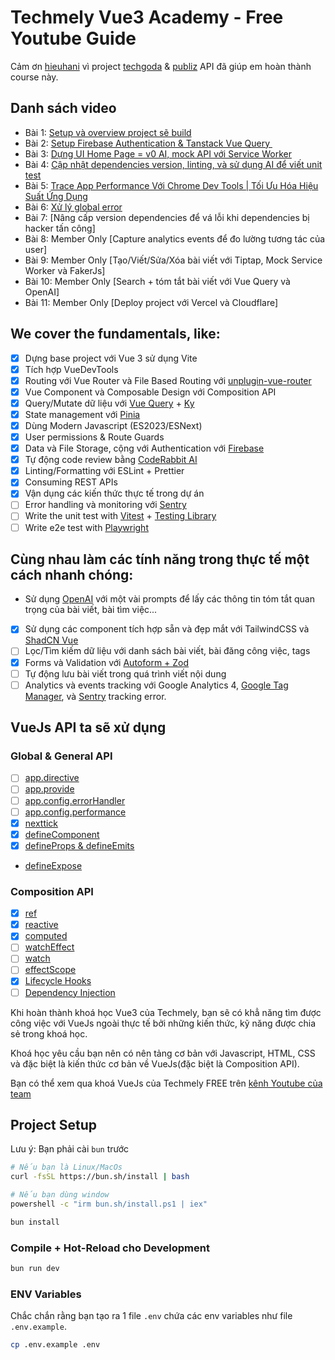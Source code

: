 # Techmely Vue3 Academy - Free Youtube Guide

Cảm ơn [hieuhani](https://github.com/hieuhani) vì project [techgoda](https://github.com/hieuhani/techgoda) & [publiz](https://github.com/hieuhani/publiz) API đã giúp em hoàn thành course này.

## Danh sách video

- Bài 1: [Setup và overview project sẽ build](https://www.youtube.com/watch?v=rFmJD8Ho0vQ&list=PLwJIrGynFq9BwVv-zl8OUVekY-7mcABww&index=4)
- Bài 2: [Setup Firebase Authentication & Tanstack Vue Query ️](https://www.youtube.com/watch?v=IrBSx2qr9nA&list=PLwJIrGynFq9BwVv-zl8OUVekY-7mcABww&index=2)
- Bài 3: [Dựng UI Home Page = v0 AI, mock API với Service Worker](https://www.youtube.com/watch?v=AYQCb1yFzd8&list=PLwJIrGynFq9BwVv-zl8OUVekY-7mcABww&index=1)
- Bài 4: [Cập nhật dependencies version, linting, và sử dụng AI để viết unit test](https://www.youtube.com/watch?v=KNyS1vwESxo&list=PLwJIrGynFq9BwVv-zl8OUVekY-7mcABww&index=5)
- Bài 5: [Trace App Performance Với Chrome Dev Tools | Tối Ưu Hóa Hiệu Suất Ứng Dụng](https://www.youtube.com/watch?v=5o0RfTiS-Ao)
- Bài 6: [Xử lý global error](https://youtu.be/wXT9shR0AdQ)
- Bài 7: [Nâng cấp version dependencies để vá lỗi khi dependencies bị hacker tấn công]
- Bài 8: Member Only [Capture analytics events để đo lường tương tác của user]
- Bài 9: Member Only [Tạo/Viết/Sửa/Xóa bài viết với Tiptap, Mock Service Worker và FakerJs]
- Bài 10: Member Only [Search + tóm tắt bài viết với Vue Query và OpenAI]
- Bài 11: Member Only [Deploy project với Vercel và Cloudflare]

## **We cover the fundamentals, like:**

- [x] Dựng base project với Vue 3 sử dụng Vite
- [x] Tích hợp VueDevTools
- [x] Routing với Vue Router và File Based Routing với [unplugin-vue-router](https://github.com/posva/unplugin-vue-router)
- [x] Vue Component và Composable Design với Composition API
- [x] Query/Mutate dữ liệu với [Vue Query](https://tanstack.com/query/latest/docs/framework/vue/overview) + [Ky](https://github.com/sindresorhus/ky)
- [x] State management với [Pinia](https://pinia.vuejs.org/)
- [x] Dùng Modern Javascript (ES2023/ESNext)
- [x] User permissions & Route Guards
- [x] Data và File Storage, cộng với Authentication với [Firebase](https://firebase.google.com/docs/auth)
- [x] Tự động code review bằng [CodeRabbit AI](https://coderabbit.ai/)
- [x] Linting/Formatting với ESLint + Prettier
- [x] Consuming REST APIs
- [x] Vận dụng các kiến thức thực tế trong dự án
- [ ] Error handling và monitoring với [Sentry](https://sentry.io/welcome/)
- [ ] Write the unit test with [Vitest](https://vitest.dev/) + [Testing Library](https://testing-library.com/)
- [ ] Write e2e test with [Playwright](https://playwright.dev/)

## **Cùng nhau làm các tính năng trong thực tế một cách nhanh chóng:**

- Sử dụng [OpenAI](https://openai.com/) với một vài prompts để lấy các thông tin tóm tắt quan trọng của bài viết, bài tìm việc...
- [x] Sử dụng các component tích hợp sẵn và đẹp mắt với TailwindCSS và [ShadCN Vue](https://shadcn-vue.com/)
- [ ] Lọc/Tìm kiếm dữ liệu với danh sách bài viết, bài đăng công việc, tags
- [x] Forms và Validation với [Autoform + Zod](https://www.shadcn-vue.com/docs/components/auto-form.html)
- [ ] Tự động lưu bài viết trong quá trình viết nội dung
- [ ] Analytics và events tracking với Google Analytics 4, [Google Tag Manager](https://tagmanager.google.com/), và [Sentry](https://sentry.io/welcome) tracking error.

## **VueJs API ta sẽ xử dụng**

### **Global & General API**

- [ ] [app.directive](https://vuejs.org/api/application.html#app-directive)
- [ ] [app.provide](https://vuejs.org/api/application.html#app-provide)
- [ ] [app.config.errorHandler](https://vuejs.org/api/application.html#app-config-errorhandler)
- [ ] [app.config.performance](https://vuejs.org/api/application.html#app-config-performance)
- [x] [nexttick](https://vuejs.org/api/general.html#nexttick)
- [x] [defineComponent](https://vuejs.org/api/general.html#definecomponent)
- [x] [defineProps & defineEmits](https://vuejs.org/api/sfc-script-setup.html#defineprops-defineemits)
- [defineExpose](https://vuejs.org/api/general.html#defineexpose)

### **Composition API**

- [x] [ref](https://vuejs.org/api/reactivity-core.html#ref)
- [x] [reactive](https://vuejs.org/api/reactivity-core.html#reactive)
- [x] [computed](https://vuejs.org/api/reactivity-core.html#computed)
- [ ] [watchEffect](https://vuejs.org/api/reactivity-core.html#watcheffect)
- [ ] [watch](https://vuejs.org/api/reactivity-core.html#watch)
- [ ] [effectScope](https://vuejs.org/api/reactivity-advanced.html#effectscope)
- [x] [Lifecycle Hooks](https://vuejs.org/api/composition-api-lifecycle.html)
- [ ] [Dependency Injection](https://vuejs.org/api/composition-api-dependency-injection.html)

Khi hoàn thành khoá học Vue3 của Techmely, bạn sẽ có khẳ năng tìm được công việc với VueJs ngoài thực tế bởi những kiến thức, kỹ năng được chia sẻ trong khoá học.

Khoá học yêu cầu bạn nên có nên tảng cơ bản với Javascript, HTML, CSS và đặc biệt là kiến thức cơ bản về VueJs(đặc biệt là Composition API).

Bạn có thể xem qua khoá VueJs của Techmely FREE trên [kênh Youtube của team](https://www.youtube.com/watch?v=Vg9n_YRGPIY&list=PLwJIrGynFq9B_BQJZJi-ikWDDkYKVUpM5)

## Project Setup

Lưu ý: Bạn phải cài `bun` trước

```bash
# Nếu bạn là Linux/MacOs
curl -fsSL https://bun.sh/install | bash

# Nếu bạn dùng window
powershell -c "irm bun.sh/install.ps1 | iex"
```

```bash
bun install
```

### Compile + Hot-Reload cho Development

```bash
bun run dev
```

### ENV Variables

Chắc chắn rằng bạn tạo ra 1 file `.env` chứa các env variables như file `.env.example`.

```bash
cp .env.example .env
```

